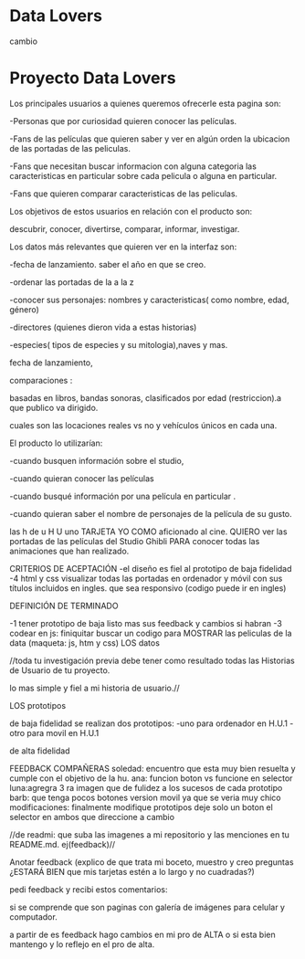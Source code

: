 # Data Lovers
cambio
# Proyecto Data Lovers



Los principales usuarios a quienes queremos ofrecerle esta pagina son:

-Personas que por curiosidad quieren conocer las películas.

-Fans de las películas que quieren saber y ver en algún orden la ubicacion de las portadas de las peliculas.

-Fans que necesitan buscar informacion con alguna categoria las  caracteristicas en particular sobre cada    pelicula o alguna en particular.

-Fans que quieren comparar caracteristicas de las peliculas.


Los objetivos de estos usuarios en relación con el producto son:

descubrir, conocer, divertirse, comparar, informar, investigar.

Los datos más relevantes que quieren ver en la interfaz son:

-fecha de lanzamiento. saber el año en que se creo.

-ordenar las portadas de la a la z

-conocer sus personajes: nombres y caracteristicas( como nombre, edad, género)

-directores (quienes dieron vida a estas historias)

-especies( tipos de especies y su mitologia),naves y mas.

fecha de lanzamiento,

comparaciones :

basadas en libros, bandas sonoras,  clasificados  por edad (restriccion).a que publico va dirigido.

cuales son las locaciones reales vs no y vehículos únicos en cada una.

El producto lo utilizarían:

-cuando busquen información sobre el studio,

-cuando quieran conocer las películas

-cuando busqué información  por una película en particular .

-cuando quieran saber el nombre de personajes de la película de su gusto.

las h de u
H U uno
TARJETA
YO COMO aficionado al cine.
QUIERO ver las portadas de las películas del Studio Ghibli
PARA conocer todas las animaciones que han realizado.

CRITERIOS DE ACEPTACIÓN 
-el diseño es fiel al prototipo de baja fidelidad
-4 html y css visualizar todas las portadas en ordenador y móvil con sus títulos incluidos en ingles. que sea responsivo (codigo puede ir en ingles)

DEFINICIÓN DE TERMINADO

-1 tener prototipo de baja listo mas sus feedback y cambios si habran
-3 codear en js: finiquitar buscar un codigo para MOSTRAR las peliculas de la data (maqueta: js, htm y css) LOS datos

//toda tu investigación previa debe tener como resultado todas las Historias de Usuario de tu proyecto.

lo mas simple y fiel a mi historia de usuario.//

LOS prototipos

de baja fidelidad
se realizan dos prototipos:
-uno para ordenador en H.U.1
-otro para movil en H.U.1

de alta fidelidad

FEEDBACK COMPAÑERAS
soledad: encuentro que esta muy bien resuelta y cumple con el objetivo de la hu.
ana: funcion boton vs funcione en selector
luna:agregra 3 ra imagen que de fulidez a los sucesos de cada prototipo
barb: que tenga pocos botones version movil ya que se veria muy chico
modificaciones: finalmente modifique prototipos deje solo un boton el selector en ambos que direccione a cambio


//de readmi:
que suba las imagenes a mi repositorio y las menciones en tu README.md. ej(feedback)//










Anotar feedback (explico de  que trata mi boceto, muestro y creo preguntas ¿ESTARÁ BIEN que mis tarjetas estén a lo largo  y no cuadradas?)

pedi  feedback y recibi estos comentarios:

si se comprende que son paginas con galería de imágenes para celular y computador.

a partir de es feedback hago cambios  en mi pro de ALTA o si esta bien mantengo y lo reflejo en el pro de alta.